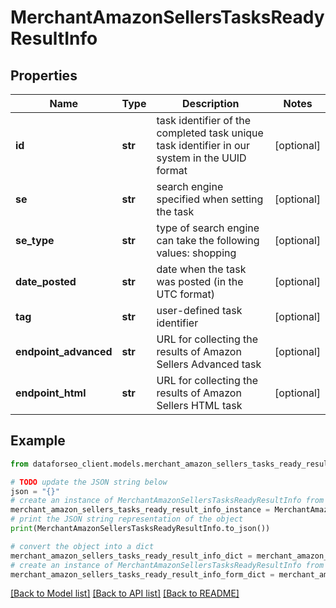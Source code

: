 # MerchantAmazonSellersTasksReadyResultInfo


## Properties

Name | Type | Description | Notes
------------ | ------------- | ------------- | -------------
**id** | **str** | task identifier of the completed task unique task identifier in our system in the UUID format | [optional] 
**se** | **str** | search engine specified when setting the task | [optional] 
**se_type** | **str** | type of search engine can take the following values: shopping | [optional] 
**date_posted** | **str** | date when the task was posted (in the UTC format) | [optional] 
**tag** | **str** | user-defined task identifier | [optional] 
**endpoint_advanced** | **str** | URL for collecting the results of Amazon Sellers Advanced task | [optional] 
**endpoint_html** | **str** | URL for collecting the results of Amazon Sellers HTML task | [optional] 

## Example

```python
from dataforseo_client.models.merchant_amazon_sellers_tasks_ready_result_info import MerchantAmazonSellersTasksReadyResultInfo

# TODO update the JSON string below
json = "{}"
# create an instance of MerchantAmazonSellersTasksReadyResultInfo from a JSON string
merchant_amazon_sellers_tasks_ready_result_info_instance = MerchantAmazonSellersTasksReadyResultInfo.from_json(json)
# print the JSON string representation of the object
print(MerchantAmazonSellersTasksReadyResultInfo.to_json())

# convert the object into a dict
merchant_amazon_sellers_tasks_ready_result_info_dict = merchant_amazon_sellers_tasks_ready_result_info_instance.to_dict()
# create an instance of MerchantAmazonSellersTasksReadyResultInfo from a dict
merchant_amazon_sellers_tasks_ready_result_info_form_dict = merchant_amazon_sellers_tasks_ready_result_info.from_dict(merchant_amazon_sellers_tasks_ready_result_info_dict)
```
[[Back to Model list]](../README.md#documentation-for-models) [[Back to API list]](../README.md#documentation-for-api-endpoints) [[Back to README]](../README.md)



